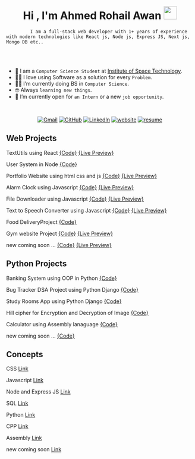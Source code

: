 <h1 align="center">Hi , I'm Ahmed Rohail Awan <img src="https://media.giphy.com/media/hvRJCLFzcasrR4ia7z/giphy.gif" width="35"></h1>

             I am a full-stack web developer with 1+ years of experience with modern technologies like React js, Node js, Express JS, Next js, Mongo DB etc..
<br><br>

- :school: I am a `Computer Science Student` at [Institute of Space Technology](https://www.ist.edu.pk/).
- :technologist: I love using Software as a solution for every `Problem`.
- :student: I’m currently doing BS in `Computer Science`.
- :nerd_face: Always `learning new things`.
- :thinking: I’m currently open for `an Intern` or a new `job opportunity`.
<br>

<p align="center">
	<a href="mailto:ahmedrohailawanwaheedyousaf@gmail.com"><img img src="https://img.shields.io/badge/gmail-%23EA4335.svg?style=plastic&logo=gmail&logoColor=white" alt="Gmail"/></a>
	<a href="https://github.com/ahmedrohailawan"><img src="https://img.shields.io/badge/github-%23181717.svg?style=plastic&logo=github&logoColor=white" alt="GitHub"/></a>
	<a href="https://www.linkedin.com/in/ahmedrohailawan/"><img src="https://img.shields.io/badge/linkedin-%230A66C2.svg?style=plastic&logo=linkedin&logoColor=white" alt="LinkedIn"/></a>
	<a href="https://ahmedrohailawan.netlify.app/"><img src="https://img.shields.io/badge/website-%05e6ee.svg?style=plastic&logoColor=white" alt="website"/></a>
	<a href="https://drive.google.com/file/d/1owBnn_BvXKNzpwDR82osHx0PrnXu4Etp/view"><img src="https://img.shields.io/badge/resume-%23EA4335.svg?style=plastic&logoColor=white" alt="resume"/></a>
	



## Web Projects

TextUtils using React [{Code}](https://github.com/ahmedrohailawan/TextUtils_Using_React_JS) [{Live Preview}](https://ahmedrohailawan.github.io/TextUtils_Using_React_JS/)

User System in Node [{Code}](https://github.com/ahmedrohailawan/User_system___In_Node_JS)

Portfolio Website using html css and js [{Code}](https://github.com/ahmedrohailawan/portfolio_website_using_html_css_and_js) [{Live Preview}](https://ahmedrohailawan.github.io/portfolio_website_using_html_css_and_js/)

Alarm Clock using Javascript [{Code}](https://github.com/ahmedrohailawan/Alarm-clock-using-javascript) [{Live Preview}](https://ahmedrohailawan.github.io/Alarm-clock-using-javascript/)

File Downloader using Javascript [{Code}](https://github.com/ahmedrohailawan/File-downloader-with-vanilla-javasctipt) [{Live Preview}](https://ahmedrohailawan.github.io/File-downloader-with-vanilla-javasctipt/)

Text to Speech Converter using Javascript [{Code}](https://github.com/ahmedrohailawan/Text-to-Speech-Converter-using-JavaScript) [{Live Preview}](https://ahmedrohailawan.github.io/Text-to-Speech-Converter-using-JavaScript/)

Food DeliveryProject [{Code}](https://github.com/ahmedrohailawan/Food-Delivery-project)

Gym website Project [{Code}](https://github.com/ahmedrohailawan/Gym-Project) [{Live Preview}](https://ahmedrohailawan.github.io/Gym-Project/)

new coming soon ... [{Code}]() [{Live Preview}]()
	
## Python Projects


Banking System using OOP in Python [{Code}](https://github.com/ahmedrohailawan/Banking-System-Using-OOP-In-Python)

Bug Tracker DSA Project using Python Django  [{Code}](https://github.com/ahmedrohailawan/Bug-Tracker)

Study Rooms App using Python Django [{Code}](https://github.com/ahmedrohailawan/Study_Rooms_App_using_Django)

Hill cipher for Encryption and Decryption of Image [{Code}](https://github.com/ahmedrohailawan/Hill___Cipher)

Calculator using Assembly lanaguage [{Code}](https://github.com/ahmedrohailawan/calculator-using-assembly-lanaguage)

new coming soon ... [{Code}]()

##  Concepts

	
CSS [Link](https://github.com/ahmedrohailawan/CSS___Concepts)

Javascript [Link](https://github.com/ahmedrohailawan/JavaScript___Concepts)

Node and Express JS [Link](https://github.com/ahmedrohailawan/NodeJS___Concepts)

SQL [Link](https://github.com/ahmedrohailawan/SQL___Concepts)

Python [Link](https://github.com/ahmedrohailawan/Python___Concepts)

CPP [Link](https://github.com/ahmedrohailawan/Cpp___Concepts)

Assembly [Link](https://github.com/ahmedrohailawan/Assembly___Concepts)

new coming soon [Link]()
	
